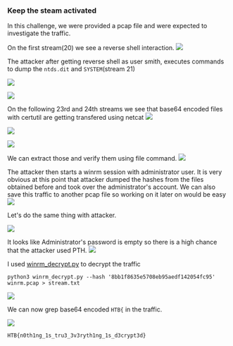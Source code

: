 ### Keep the steam activated

In this challenge, we were provided a pcap file and were expected to investigate the traffic.

On the first stream(20) we see a reverse shell interaction.
![](https://i.imgur.com/GioWmlV.png)


The attacker after getting reverse shell as user smith, executes commands to dump the `ntds.dit` and `SYSTEM`(stream 21)

![](https://i.imgur.com/g7X6ZoB.png)

![](https://i.imgur.com/EgB2Xls.png)


On the following 23rd and 24th streams we see that base64 encoded files with certutil are getting transfered using netcat
![](https://i.imgur.com/ioReYyP.png)

![](https://i.imgur.com/70CoLH6.png)


![](https://i.imgur.com/KjS5YiV.png)


We can extract those and verify them using file command.
![](https://i.imgur.com/gIaVytI.png)

The attacker then starts a winrm session with administrator user. It is very obvious at this point that attacker dumped the hashes from the files obtained before and took over the administrator's account. We can also save this traffic to another pcap file so working on it later on would be easy
![](https://i.imgur.com/Q6ZgvAP.png)


Let's do the same thing with attacker.

![](https://i.imgur.com/ffNqZ3t.png)


It looks like Administrator's password is empty so there is a high chance that the attacker used PTH.
![](https://i.imgur.com/uRzSgeZ.png)


I used [winrm_decrypt.py](https://gist.github.com/jborean93/d6ff5e87f8a9f5cb215cd49826523045#file-winrm_decrypt-py) to decrypt the traffic


```
python3 winrm_decrypt.py --hash '8bb1f8635e5708eb95aedf142054fc95' winrm.pcap > stream.txt
```

![](https://i.imgur.com/IWEnXku.png)

We can now grep base64 encoded `HTB{` in the traffic.


![](https://i.imgur.com/2OJFZnW.png)

`HTB{n0th1ng_1s_tru3_3v3ryth1ng_1s_d3crypt3d}`

